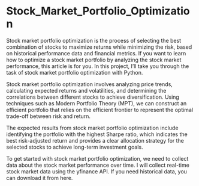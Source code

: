 # Stock_Market_Portfolio_Optimization
Stock market portfolio optimization is the process of selecting the best combination of stocks to maximize returns while minimizing the risk, based on historical performance data and financial metrics. If you want to learn how to optimize a stock market portfolio by analyzing the stock market performance, this article is for you. In this project, I’ll take you through the task of stock market portfolio optimization with Python.

Stock market portfolio optimization involves analyzing price trends, calculating expected returns and volatilities, and determining the correlations between different stocks to achieve diversification. Using techniques such as Modern Portfolio Theory (MPT), we can construct an efficient portfolio that relies on the efficient frontier to represent the optimal trade-off between risk and return.

The expected results from stock market portfolio optimization include identifying the portfolio with the highest Sharpe ratio, which indicates the best risk-adjusted return and provides a clear allocation strategy for the selected stocks to achieve long-term investment goals.

To get started with stock market portfolio optimization, we need to collect data about the stock market performance over time. I will collect real-time stock market data using the yfinance API. If you need historical data, you can download it from here.
